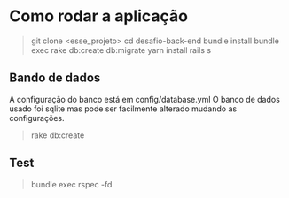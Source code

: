 # Como rodar a aplicação
>git clone <esse_projeto>
>cd desafio-back-end
>bundle install
>bundle exec rake db:create db:migrate
>yarn install
>rails s 


## Bando de dados
A configuração do banco está em config/database.yml
O banco de dados usado foi sqlite mas pode ser facilmente alterado mudando as configurações.

> rake db:create 

## Test
> bundle exec rspec -fd
